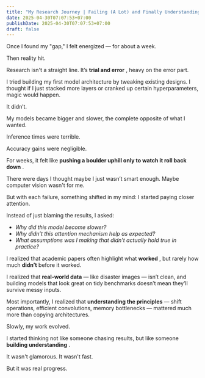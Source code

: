 ```yaml
---
title: "My Research Journey | Failing (A Lot) and Finally Understanding How Things Work"
date: 2025-04-30T07:07:53+07:00
publishDate: 2025-04-30T07:07:53+07:00
draft: false
---
```

Once I found my "gap," I felt energized — for about a week.

Then reality hit.

Research isn't a straight line. It’s  **trial and error** , heavy on the error part.

I tried building my first model architecture by tweaking existing designs. I thought if I just stacked more layers or cranked up certain hyperparameters, magic would happen.

It didn’t.

My models became bigger and slower, the complete opposite of what I wanted.

Inference times were terrible.

Accuracy gains were negligible.

For weeks, it felt like  **pushing a boulder uphill only to watch it roll back down** .

There were days I thought maybe I just wasn’t smart enough. Maybe computer vision wasn't for me.

But with each failure, something shifted in my mind: I started paying closer attention.

Instead of just blaming the results, I asked:

* *Why did this model become slower?*
* *Why didn’t this attention mechanism help as expected?*
* *What assumptions was I making that didn't actually hold true in practice?*

I realized that academic papers often highlight what  **worked** , but rarely how much **didn’t** before it worked.

I realized that **real-world data** — like disaster images — isn’t clean, and building models that look great on tidy benchmarks doesn’t mean they’ll survive messy inputs.

Most importantly, I realized that **understanding the principles** — shift operations, efficient convolutions, memory bottlenecks — mattered much more than copying architectures.

Slowly, my work evolved.

I started thinking not like someone chasing results, but like someone  **building understanding** .

It wasn't glamorous. It wasn't fast.

But it was real progress.
